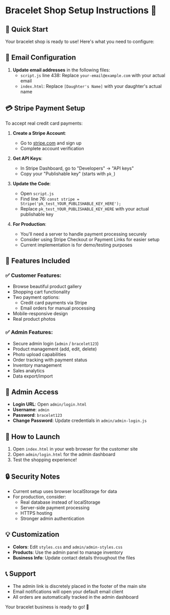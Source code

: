 # Bracelet Shop Setup Instructions 💍

## 🚀 Quick Start
Your bracelet shop is ready to use! Here's what you need to configure:

## 📧 Email Configuration
1. **Update email addresses** in the following files:
   - `script.js` line 438: Replace `your-email@example.com` with your actual email
   - `index.html`: Replace `[Daughter's Name]` with your daughter's actual name

## 💳 Stripe Payment Setup
To accept real credit card payments:

1. **Create a Stripe Account**:
   - Go to [stripe.com](https://stripe.com) and sign up
   - Complete account verification

2. **Get API Keys**:
   - In Stripe Dashboard, go to "Developers" → "API keys"
   - Copy your "Publishable key" (starts with `pk_`)

3. **Update the Code**:
   - Open `script.js` 
   - Find line 76: `const stripe = Stripe('pk_test_YOUR_PUBLISHABLE_KEY_HERE');`
   - Replace `pk_test_YOUR_PUBLISHABLE_KEY_HERE` with your actual publishable key

4. **For Production**:
   - You'll need a server to handle payment processing securely
   - Consider using Stripe Checkout or Payment Links for easier setup
   - Current implementation is for demo/testing purposes

## 🎯 Features Included

### ✅ Customer Features:
- Browse beautiful product gallery
- Shopping cart functionality
- Two payment options:
  - Credit card payments via Stripe
  - Email orders for manual processing
- Mobile-responsive design
- Real product photos

### ✅ Admin Features:
- Secure admin login (`admin` / `bracelet123`)
- Product management (add, edit, delete)
- Photo upload capabilities
- Order tracking with payment status
- Inventory management
- Sales analytics
- Data export/import

## 🔧 Admin Access
- **Login URL**: Open `admin/login.html`
- **Username**: `admin`
- **Password**: `bracelet123`
- **Change Password**: Update credentials in `admin/admin-login.js`

## 📱 How to Launch
1. Open `index.html` in your web browser for the customer site
2. Open `admin/login.html` for the admin dashboard
3. Test the shopping experience!

## 🔒 Security Notes
- Current setup uses browser localStorage for data
- For production, consider:
  - Real database instead of localStorage
  - Server-side payment processing
  - HTTPS hosting
  - Stronger admin authentication

## 💡 Customization
- **Colors**: Edit `styles.css` and `admin/admin-styles.css`
- **Products**: Use the admin panel to manage inventory
- **Business Info**: Update contact details throughout the files

## 📞 Support
- The admin link is discretely placed in the footer of the main site
- Email notifications will open your default email client
- All orders are automatically tracked in the admin dashboard

Your bracelet business is ready to go! 🎉
